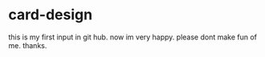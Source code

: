 # card-design
this is my first input in git hub.
now im very happy.
please dont make fun of me.
thanks.
